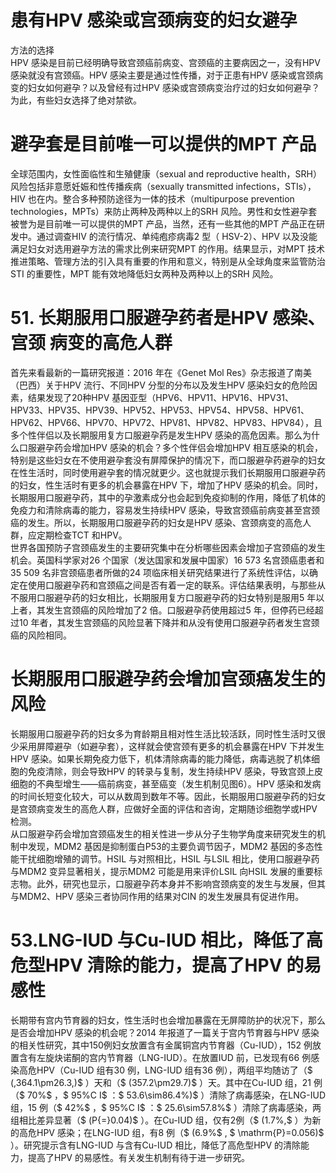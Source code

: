 # 患有HPV 感染或宫颈病变的妇女避孕  
方法的选择  
HPV 感染是目前已经明确导致宫颈癌前病变、宫颈癌的主要病因之一，没有HPV 感染就没有宫颈癌。HPV 感染主要是通过性传播，对于正患有HPV 感染或宫颈病变的妇女如何避孕？以及曾经有过HPV 感染或宫颈病变治疗过的妇女如何避孕？为此，有些妇女选择了绝对禁欲。  
#  避孕套是目前唯一可以提供的MPT 产品  
全球范围内，女性面临性和生殖健康（sexual and reproductive health，SRH）风险包括非意愿妊娠和性传播疾病（sexually transmitted infections，STIs），HIV 也在内。整合多种预防途径为一体的技术（multipurpose prevention technologies，MPTs）来防止两种及两种以上的SRH 风险。男性和女性避孕套被誉为是目前唯一可以提供的MPT 产品，当然，还有一些其他的MPT 产品正在研发中。通过调查HIV 的流行情况、单纯疱疹病毒2 型（ HSV-2）、HPV 以及没能满足妇女对选用避孕方法的需求比例来研究MPT 的作用。结果显示，对MPT 技术推进策略、管理方法的引入具有重要的作用和意义，特别是从全球角度来监管防治STI 的重要性，MPT 能有效地降低妇女两种及两种以上的SRH 风险。  
# 51.  长期服用口服避孕药者是HPV 感染、宫颈 病变的高危人群  
首先来看最新的一篇研究报道：2016 年在《Genet Mol Res》杂志报道了南美（巴西）关于HPV 流行、不同HPV 分型的分布以及发生HPV 感染妇女的危险因素，结果发现了20种HPV 基因亚型（HPV6、HPV11、HPV16、HPV31、HPV33、HPV35、HPV39、HPV52、HPV53、HPV54、HPV58、HPV61、HPV62、HPV66、HPV70、HPV72、HPV81、HPV82、HPV83、HPV84），且多个性伴侣以及长期服用复方口服避孕药是发生HPV 感染的高危因素。那么为什么口服避孕药会增加HPV 感染的机会？多个性伴侣会增加HPV 相互感染的机会，特别是这些妇女在不使用避孕套没有屏障保护的情况下，而口服避孕药避孕的妇女在性生活时，同时使用避孕套的情况就更少。这也就提示我们长期服用口服避孕药的妇女，性生活时有更多的机会暴露在HPV 下，增加了HPV 感染的机会。同时，长期服用口服避孕药，其中的孕激素成分也会起到免疫抑制的作用，降低了机体的免疫力和清除病毒的能力，容易发生持续HPV 感染，导致宫颈癌前病变甚至宫颈癌的发生。所以，长期服用口服避孕药的妇女是HPV 感染、宫颈病变的高危人群，应定期检查TCT 和HPV。  
世界各国预防子宫颈癌发生的主要研究集中在分析哪些因素会增加子宫颈癌的发生机会。英国科学家对26 个国家（发达国家和发展中国家）16 573 名宫颈癌患者和35 509 名非宫颈癌患者所做的24 项临床相关研究结果进行了系统性评估，以确定在使用口服避孕药和宫颈癌之间是否有着一定的联系。评估结果表明，与那些从不服用口服避孕药的妇女相比，长期服用复方口服避孕药的妇女特别是服用5 年以上者，其发生宫颈癌的风险增加了2 倍。口服避孕药使用超过5 年，但停药已经超过10 年者，其发生宫颈癌的风险显著下降并和从没有使用口服避孕药者发生宫颈癌的风险相同。  
#  长期服用口服避孕药会增加宫颈癌发生的风险  
长期服用口服避孕药的妇女多为育龄期且相对性生活比较活跃，同时性生活时又很少采用屏障避孕（如避孕套），这样就会使宫颈有更多的机会暴露在HPV 下并发生HPV 感染。如果长期免疫力低下，机体清除病毒的能力降低，病毒逃脱了机体细胞的免疫清除，则会导致HPV 的转录与复制，发生持续HPV 感染，导致宫颈上皮细胞的不典型增生——癌前病变，甚至癌变（发生机制见图6）。HPV 感染和发病的时间长短变化较大，可以从数周到数年不等。因此，长期服用口服避孕药的妇女是宫颈病变发生的高危人群，应做好全面的评估和咨询，定期随诊细胞学或HPV 检测。  
从口服避孕药会增加宫颈癌发生的相关性进一步从分子生物学角度来研究发生的机制中发现，MDM2 基因是抑制蛋白P53的主要负调节因子，MDM2 基因的多态性能干扰细胞增殖的调节。HSIL 与对照相比，HSIL 与LSIL 相比，使用口服避孕药与MDM2 变异显著相关，提示MDM2 可能是用来评价LSIL 向HSIL 发展的重要标志物。此外，研究也显示，口服避孕药本身并不影响宫颈病变的发生与发展，但其与MDM2、HPV 感染三者协同作用的结果对CIN 的发生发展具有促进作用。  
# 53.LNG-IUD 与Cu-IUD 相比，降低了高危型HPV 清除的能力，提高了HPV 的易感性  
长期带有宫内节育器的妇女，性生活时也会增加暴露在无屏障防护的状况下，那么是否会增加HPV 感染的机会呢？2014 年报道了一篇关于宫内节育器与HPV 感染的相关性研究，其中150例妇女放置含有金属铜宫内节育器（Cu-IUD），152 例放置含有左旋炔诺酮的宫内节育器（LNG-IUD）。在放置IUD 前，已发现有66 例感染高危HPV（Cu-IUD 组有30 例，LNG-IUD 组有36 例），两组平均随访了（$ (\,364.1\pm26.3\,)$ ）天和（$ (357.2\pm29.7)$ ）天。其中在Cu-IUD 组，21 例（$ 70\%$ ，$ 95\%C I$ ：$ 53.6\sim86.4\%)$ ）清除了病毒感染，在LNG-IUD 组，15 例（$ 42\%$ ，$ 95\%C I$ ：$ 25.6\sim57.8\%$ ）清除了病毒感染，两组相比差异显著（$ (P{=}0.04)$ ）。在Cu-IUD 组，仅有2例（$ (1.7\%,$ ）为新的高危HPV 感染；在LNG-IUD 组，有8 例（$ (6.9\%$ , $ \mathrm{P}=0.056)$ 
）。研究提示含有LNG-IUD 与含有Cu-IUD 相比，降低了高危型HPV 的清除能力，提高了HPV 的易感性。有关发生机制有待于进一步研究。  
